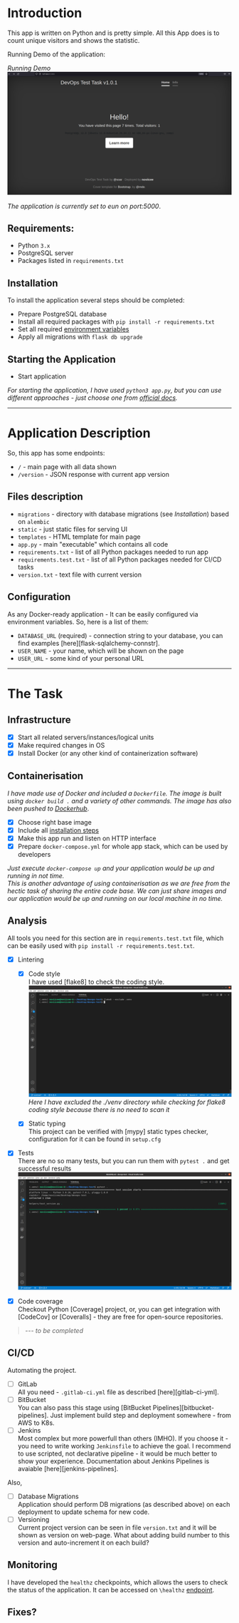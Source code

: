 # Introduction

This app is written on Python and is pretty simple. 
All this App does is to count unique visitors and shows the statistic.

Running Demo of the application:

*Running Demo*
![Preview](static/screenshot.png)

*The application is currently set to eun on port:5000*.

## Requirements:

- Python `3.x` 
- PostgreSQL server
- Packages listed in `requirements.txt` 

## Installation

To install the application several steps should be completed:

- Prepare PostgreSQL database
- Install all required packages with `pip install -r requirements.txt`
- Set all required [environment variables](#configuration)
- Apply all migrations with `flask db upgrade`

## Starting the Application

- Start application

*For starting the application, I have used `python3 app.py`, but you can use different approaches - just choose one from [official docs](http://flask.pocoo.org/docs/1.0/deploying/#deployment).*

<hr>

# Application Description

So, this app has some endpoints:

- `/` - main page with all data shown
- `/version` - JSON response with current app version

## Files description

- `migrations` - directory with database migrations (see _Installation_) based on `alembic`
- `static` - just static files for serving UI
- `templates` - HTML template for main page
- `app.py` - main "executable" which contains all code
- `requirements.txt` - list of all Python packages needed to run app
- `requirements.test.txt` - list of all Python packages needed for CI/CD tasks
- `version.txt` - text file with current version

## Configuration

As any Docker-ready application - It can be easily configured via environment variables. So, here is a list of them:

- `DATABASE_URL` (required) - connection string to your database, you can find examples [here][flask-sqlalchemy-connstr].
- `USER_NAME` - your name, which will be shown on the page
- `USER_URL` - some kind of your personal URL

<hr>

# The Task

## Infrastructure

- [x] Start all related servers/instances/logical units
- [x] Make required changes in OS
- [x] Install Docker (or any other kind of containerization software)

## Containerisation

*I have made use of Docker and included a `Dockerfile`.*
*The image is built using `docker build .` and a variety of other commands. The image has also been pushed to [Dockerhub](dockerhub.com)*.

- [x] Choose right base image
- [x] Include all [installation steps](#installation)
- [x] Make this app run and listen on HTTP interface
- [x] Prepare `docker-compose.yml` for whole app stack, which can be used by developers

*Just execute  `docker-compose up` and your application would be up and running in not time.* <br>
*This is another advantage of using containerisation as we are free from the hectic task of sharing the entire code base. We can just share images and our application would be up and running on our local machine in no time.*

## Analysis 

All tools you need for this section are in `requirements.test.txt` file,
which can be easily used with `pip install -r requirements.test.txt`.

- [x] Lintering
    - [x] Code style<br/>
        I have used [flake8] to check the coding style.<br>
        ![preview](images/flake8.png) <br>
        *Here I have excluded the ./venv directory while checking for flake8 coding style because there is no need to scan it*

    - [x] Static typing<br/>
        This project can be verified with [mypy] static types checker, configuration for it can be found in `setup.cfg`

- [x] Tests<br/>
    There are no so many tests, but you can run them with `pytest .` and get successful results<br>
    ![preview](images/pytest.png)

- [x] Code coverage<br/>
    Checkout Python [Coverage] project, 
    or, you can get integration with [CodeCov] or [Coveralls] - they are free for open-source repositories.   

>*--- to be completed*

## CI/CD

Automating the project.

- [ ] GitLab<br/>
    All you need - `.gitlab-ci.yml` file as described [here][gitlab-ci-yml].
- [ ] BitBucket<br/>
    You can also pass this stage using [BitBucket Pipelines][bitbucket-pipelines].
    Just implement build step and deployment somewhere - from AWS to K8s.
- [ ] Jenkins<br/>
    Most complex but more powerfull than others (IMHO). 
    If you choose it - you need to write working `Jenkinsfile` to achieve the goal.
    I recommend to use scripted, not declarative pipeline - it would be much better to show your experience.
    Documentation about Jenkins Pipelines is avaiable [here][jenkins-pipelines].

Also,

- [ ] Database Migrations<br/>
    Application should perform DB migrations (as described above) on each deployment to update schema for new code.
- [ ] Versioning<br/>
    Current project version can be seen in file `version.txt` and it will be shown as version on web-page.
    What about adding build number to this version and auto-increment it on each build?
    
## Monitoring

I have developed the `healthz` checkpoints, which allows the users to check the status of the application.
It can be accessed on `\healthz` [endpoint](#application-description).

## Fixes?
